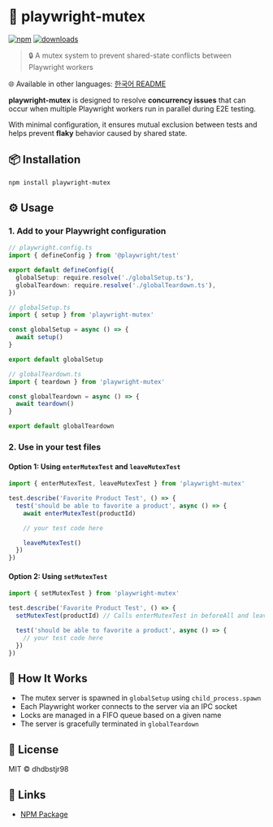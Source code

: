 # 🧱 playwright-mutex

[![npm](https://img.shields.io/npm/v/playwright-mutex.svg)](https://www.npmjs.com/package/playwright-mutex)
[![downloads](https://img.shields.io/npm/dt/playwright-mutex.svg)](https://www.npmjs.com/package/playwright-mutex)

> 🔒 A mutex system to prevent shared-state conflicts between Playwright workers

🌐 Available in other languages: [한국어 README](./README.ko.md)

**playwright-mutex** is designed to resolve **concurrency issues** that can occur when multiple Playwright workers run in parallel during E2E testing.

With minimal configuration, it ensures mutual exclusion between tests and helps prevent **flaky** behavior caused by shared state.

## 📦 Installation

```bash
npm install playwright-mutex
```

## ⚙️ Usage

### 1. Add to your Playwright configuration

```ts
// playwright.config.ts
import { defineConfig } from '@playwright/test'

export default defineConfig({
  globalSetup: require.resolve('./globalSetup.ts'),
  globalTeardown: require.resolve('./globalTeardown.ts'),
})
```

```ts
// globalSetup.ts
import { setup } from 'playwright-mutex'

const globalSetup = async () => {
  await setup()
}

export default globalSetup
```

```ts
// globalTeardown.ts
import { teardown } from 'playwright-mutex'

const globalTeardown = async () => {
  await teardown()
}

export default globalTeardown
```

### 2. Use in your test files

#### Option 1: Using `enterMutexTest` and `leaveMutexTest`

```ts
import { enterMutexTest, leaveMutexTest } from 'playwright-mutex'

test.describe('Favorite Product Test', () => {
  test('should be able to favorite a product', async () => {
    await enterMutexTest(productId)

    // your test code here

    leaveMutexTest()
  })
})
```

#### Option 2: Using `setMutexTest`

```ts
import { setMutexTest } from 'playwright-mutex'

test.describe('Favorite Product Test', () => {
  setMutexTest(productId) // Calls enterMutexTest in beforeAll and leaveMutexTest in afterAll

  test('should be able to favorite a product', async () => {
    // your test code here
  })
})
```

## 🧪 How It Works

- The mutex server is spawned in `globalSetup` using `child_process.spawn`
- Each Playwright worker connects to the server via an IPC socket
- Locks are managed in a FIFO queue based on a given name
- The server is gracefully terminated in `globalTeardown`

## 📄 License

MIT © dhdbstjr98

## 🔗 Links

- [NPM Package](https://www.npmjs.com/package/playwright-mutex)
